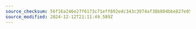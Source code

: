 ```yaml
---
source_checksum: 56f16a246e27f6173c71eff802edc343c3974af38b804bbe827e0511dfe6c6f0
source_modified: 2024-12-12T21:11:49.589Z
---
```



